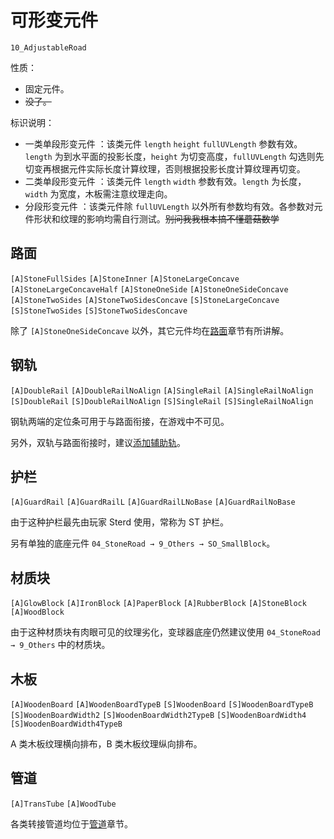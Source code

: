 # 可形变元件

`10_AdjustableRoad`

性质：

- 固定元件。
- ~~没了。~~

标识说明：

- 一类单段形变元件 <badge text="A1"/>：该类元件 `length` `height` `fullUVLength` 参数有效。`length` 为到水平面的投影长度，`height` 为切变高度，`fullUVLength` 勾选则先切变再根据元件实际长度计算纹理，否则根据投影长度计算纹理再切变。
- 二类单段形变元件 <badge text="A2" type="warning"/>：该类元件 `length` `width` 参数有效。`length` 为长度，`width` 为宽度，木板需注意纹理走向。
- 分段形变元件 <badge text="S" type="danger"/>：该类元件除 `fullUVLength` 以外所有参数均有效。各参数对元件形状和纹理的影响均需自行测试。~~别问我我根本搞不懂蘑菇数学~~

## 路面

`[A]StoneFullSides` <badge text="A2" type="warning"/>
`[A]StoneInner` <badge text="A2" type="warning"/>
`[A]StoneLargeConcave` <badge text="A1"/>
`[A]StoneLargeConcaveHalf` <badge text="A1"/>
`[A]StoneOneSide` <badge text="A1"/>
`[A]StoneOneSideConcave` <badge text="A1"/>
`[A]StoneTwoSides` <badge text="A1"/>
`[A]StoneTwoSidesConcave` <badge text="A1"/>
`[S]StoneLargeConcave` <badge text="S" type="danger"/>
`[S]StoneTwoSides` <badge text="S" type="danger"/>
`[S]StoneTwoSidesConcave` <badge text="S" type="danger"/>

除了 `[A]StoneOneSideConcave` 以外，其它元件均在[路面](/glossary/stone-road.md)章节有所讲解。

## 钢轨

`[A]DoubleRail` <badge text="A1"/>
`[A]DoubleRailNoAlign` <badge text="A1"/>
`[A]SingleRail` <badge text="A1"/>
`[A]SingleRailNoAlign` <badge text="A1"/>
`[S]DoubleRail` <badge text="S" type="danger"/>
`[S]DoubleRailNoAlign` <badge text="S" type="danger"/>
`[S]SingleRail` <badge text="S" type="danger"/>
`[S]SingleRailNoAlign` <badge text="S" type="danger"/>

钢轨两端的定位条可用于与路面衔接，在游戏中不可见。

另外，双轨与路面衔接时，建议[添加辅助轨](/start/connecting-road-and-rail.md#双轨)。

## 护栏

`[A]GuardRail` <badge text="A1"/>
`[A]GuardRailL` <badge text="A2" type="warning"/>
`[A]GuardRailLNoBase` <badge text="A2" type="warning"/>
`[A]GuardRailNoBase` <badge text="A1"/>

由于这种护栏最先由玩家 Sterd 使用，常称为 ST 护栏。

另有单独的底座元件 `04_StoneRoad → 9_Others → SO_SmallBlock`。

## 材质块

`[A]GlowBlock` <badge text="A2" type="warning"/>
`[A]IronBlock` <badge text="A2" type="warning"/>
`[A]PaperBlock` <badge text="A2" type="warning"/>
`[A]RubberBlock` <badge text="A2" type="warning"/>
`[A]StoneBlock` <badge text="A2" type="warning"/>
`[A]WoodBlock` <badge text="A2" type="warning"/>

由于这种材质块有肉眼可见的纹理劣化，变球器底座仍然建议使用 `04_StoneRoad → 9_Others` 中的材质块。

## 木板

`[A]WoodenBoard` <badge text="A2" type="warning"/>
`[A]WoodenBoardTypeB` <badge text="A2" type="warning"/>
`[S]WoodenBoard` <badge text="S" type="danger"/>
`[S]WoodenBoardTypeB` <badge text="S" type="danger"/>
`[S]WoodenBoardWidth2` <badge text="S" type="danger"/>
`[S]WoodenBoardWidth2TypeB` <badge text="S" type="danger"/>
`[S]WoodenBoardWidth4` <badge text="S" type="danger"/>
`[S]WoodenBoardWidth4TypeB` <badge text="S" type="danger"/>

A 类木板纹理横向排布，B 类木板纹理纵向排布。

## 管道

`[A]TransTube` <badge text="A1"/>
`[A]WoodTube` <badge text="A1"/>

各类转接管道均位于[管道](/glossary/tube.md)章节。
